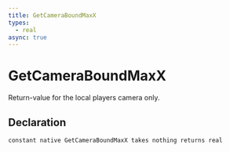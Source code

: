 ```yaml
---
title: GetCameraBoundMaxX
types:
  - real
async: true
---
```


# GetCameraBoundMaxX
Return-value for the local players camera only.

## Declaration

```jass
constant native GetCameraBoundMaxX takes nothing returns real
```
